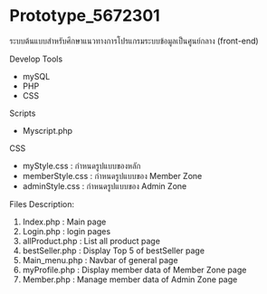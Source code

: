 # Prototype_5672301
ระบบต้นแบบสำหรับศึกษาแนวทางการโปรแกรมระบบข้อมูลเป็นศูนย์กลาง (front-end)

Develop Tools
- mySQL 
- PHP
- CSS

Scripts
- Myscript.php

CSS
- myStyle.css     : กำหนดรูปแบบของหลัก
- memberStyle.css : กำหนดรูปแบบของ Member Zone
- adminStyle.css  : กำหนดรูปแบบของ Admin Zone

Files Description:
1. Index.php      : Main page
2. Login.php      : login pages
3. allProduct.php : List all product page
4. bestSeller.php : Display Top 5 of bestSeller page
5. Main_menu.php  : Navbar of general page
6. myProfile.php  : Display member data of Member Zone page
7. Member.php     : Manage member data of Admin Zone page
